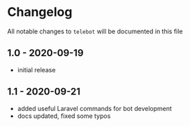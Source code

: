# Changelog

All notable changes to `telebot` will be documented in this file

## 1.0 - 2020-09-19

- initial release

## 1.1 - 2020-09-21

- added useful Laravel commands for bot development
- docs updated, fixed some typos